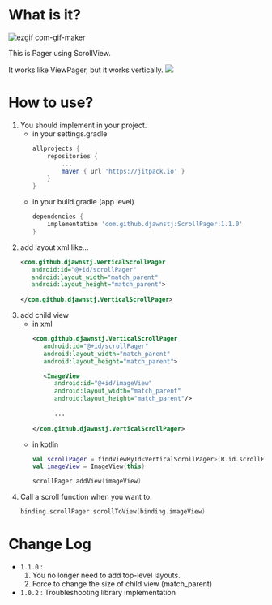 
# What is it?

![ezgif com-gif-maker](https://user-images.githubusercontent.com/90193598/188314880-30bc546c-5b77-426c-88f1-8f4e105c93d3.gif)

This is Pager using ScrollView.

It works like ViewPager, but it works vertically.
[![](https://jitpack.io/v/djawnstj/ScrollPager.svg)](https://jitpack.io/#djawnstj/ScrollPager)

# How to use?
1. You should implement in your project.
   - in your settings.gradle
       ``` groovy
       allprojects {
           repositories {
               ...
               maven { url 'https://jitpack.io' }
           }
       }
       ```
   - in your build.gradle (app level)
       ``` groovy
       dependencies {
           implementation 'com.github.djawnstj:ScrollPager:1.1.0'
       }
       ```
2. add layout xml like...
   ``` xml
   <com.github.djawnstj.VerticalScrollPager
      android:id="@+id/scrollPager"
      android:layout_width="match_parent"
      android:layout_height="match_parent">
           
   </com.github.djawnstj.VerticalScrollPager>
   ```
3. add child view
   - in xml
      ``` xml
      <com.github.djawnstj.VerticalScrollPager
         android:id="@+id/scrollPager"
         android:layout_width="match_parent"
         android:layout_height="match_parent">
      
         <ImageView
            android:id="@+id/imageView"
            android:layout_width="match_parent"
            android:layout_height="match_parent"/>
                
            ...
           
     </com.github.djawnstj.VerticalScrollPager>
     ```
   - in kotlin
      ``` kotlin
      val scrollPager = findViewById<VerticalScrollPager>(R.id.scrollPager)
      val imageView = ImageView(this)
      
      scrollPager.addView(imageView)
      ```
4. Call a scroll function when you want to.
   ``` kotlin
   binding.scrollPager.scrollToView(binding.imageView)
   ```
   
# Change Log
- ` 1.1.0 ` :
  1. You no longer need to add top-level layouts.
  2. Force to change the size of child view (match_parent)
- ` 1.0.2 ` : Troubleshooting library implementation
